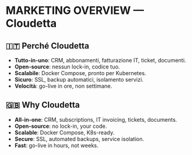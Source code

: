 # MARKETING OVERVIEW — Cloudetta

## 🇮🇹 Perché Cloudetta
- **Tutto-in-uno**: CRM, abbonamenti, fatturazione IT, ticket, documenti.
- **Open-source**: nessun lock-in, codice tuo.
- **Scalabile**: Docker Compose, pronto per Kubernetes.
- **Sicuro**: SSL, backup automatici, isolamento servizi.
- **Velocità**: go-live in ore, non settimane.

## 🇬🇧 Why Cloudetta
- **All-in-one**: CRM, subscriptions, IT invoicing, tickets, documents.
- **Open-source**: no lock-in, your code.
- **Scalable**: Docker Compose, K8s-ready.
- **Secure**: SSL, automated backups, service isolation.
- **Fast**: go-live in hours, not weeks.
